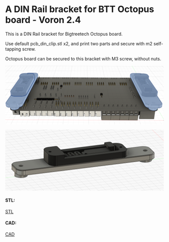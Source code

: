 # A DIN Rail bracket for BTT Octopus board - Voron 2.4

This is a DIN Rail bracket for Bigtreetech Octopus board.

Use default pcb_din_clip.stl x2, and print two parts and secure with m2 self-tapping screw.

Octopus board can be secured to this bracket with M3 screw, without nuts.

![Screenshots](./img/octobk-00.png)

![Screenshots](./img/octobk-01.png)

#### STL:
[STL](./STL/Octopus_DIN_bracket_x2.stl)

#### CAD:
[CAD](./CAD/octopus_din_bracket.step)
